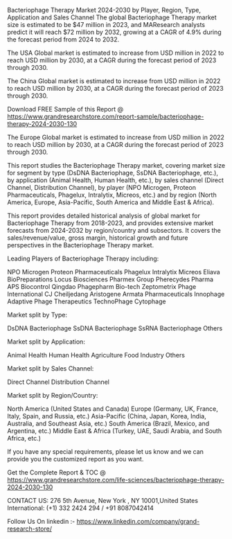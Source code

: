 Bacteriophage Therapy Market 2024-2030 by Player, Region, Type, Application and Sales Channel
The global Bacteriophage Therapy market size is estimated to be $47 million in 2023, and MAResearch analysts predict it will reach $72 million by 2032, growing at a CAGR of 4.9% during the forecast period from 2024 to 2032.

The USA Global market is estimated to increase from USD million in 2022 to reach USD million by 2030, at a CAGR during the forecast period of 2023 through 2030.

The China Global market is estimated to increase from USD million in 2022 to reach USD million by 2030, at a CAGR during the forecast period of 2023 through 2030.

Download FREE Sample of this Report @ https://www.grandresearchstore.com/report-sample/bacteriophage-therapy-2024-2030-130

The Europe Global market is estimated to increase from USD million in 2022 to reach USD million by 2030, at a CAGR during the forecast period of 2023 through 2030.

This report studies the Bacteriophage Therapy market, covering market size for segment by type (DsDNA Bacteriophage, SsDNA Bacteriophage, etc.), by application (Animal Health, Human Health, etc.), by sales channel (Direct Channel, Distribution Channel), by player (NPO Microgen, Proteon Pharmaceuticals, Phagelux, Intralytix, Micreos, etc.) and by region (North America, Europe, Asia-Pacific, South America and Middle East & Africa).

This report provides detailed historical analysis of global market for Bacteriophage Therapy from 2018-2023, and provides extensive market forecasts from 2024-2032 by region/country and subsectors. It covers the sales/revenue/value, gross margin, historical growth and future perspectives in the Bacteriophage Therapy market.

Leading Players of Bacteriophage Therapy including:

NPO Microgen
Proteon Pharmaceuticals
Phagelux
Intralytix
Micreos
Eliava BioPreparations
Locus Biosciences
Pharmex Group
Pherecydes Pharma
APS Biocontrol
Qingdao Phagepharm Bio-tech
Zeptometrix
Phage International
CJ Cheiljedang
Aristogene
Armata Pharmaceuticals
Innophage
Adaptive Phage Therapeutics
TechnoPhage
Cytophage

Market split by Type:

DsDNA Bacteriophage
SsDNA Bacteriophage
SsRNA Bacteriophage
Others

Market split by Application:

Animal Health
Human Health
Agriculture
Food Industry
Others

Market split by Sales Channel:

Direct Channel
Distribution Channel

Market split by Region/Country:

North America (United States and Canada)
Europe (Germany, UK, France, Italy, Spain, and Russia, etc.)
Asia-Pacific (China, Japan, Korea, India, Australia, and Southeast Asia, etc.)
South America (Brazil, Mexico, and Argentina, etc.)
Middle East & Africa (Turkey, UAE, Saudi Arabia, and South Africa, etc.)

If you have any special requirements, please let us know and we can provide you the customized report as you want.

Get the Complete Report & TOC @ https://www.grandresearchstore.com/life-sciences/bacteriophage-therapy-2024-2030-130

CONTACT US:
276 5th Avenue, New York , NY 10001,United States
International: (+1) 332 2424 294 / +91 8087042414

Follow Us On linkedin :- https://www.linkedin.com/company/grand-research-store/
